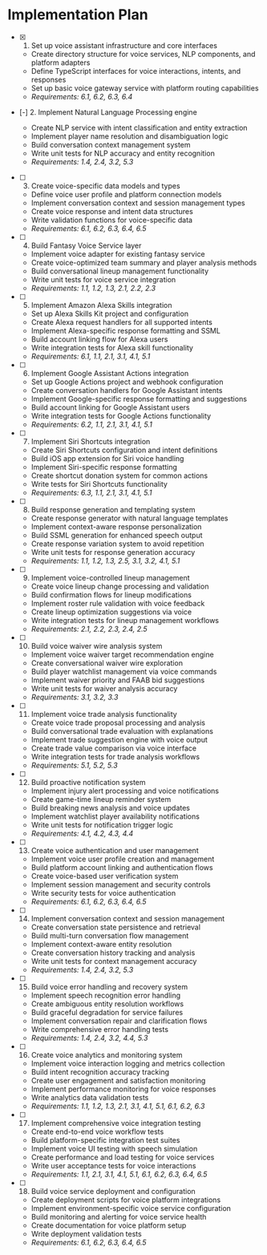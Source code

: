 # Implementation Plan

- [x] 1. Set up voice assistant infrastructure and core interfaces

  - Create directory structure for voice services, NLP components, and platform adapters
  - Define TypeScript interfaces for voice interactions, intents, and responses
  - Set up basic voice gateway service with platform routing capabilities
  - _Requirements: 6.1, 6.2, 6.3, 6.4_

- [-] 2. Implement Natural Language Processing engine

  - Create NLP service with intent classification and entity extraction
  - Implement player name resolution and disambiguation logic
  - Build conversation context management system
  - Write unit tests for NLP accuracy and entity recognition
  - _Requirements: 1.4, 2.4, 3.2, 5.3_

- [ ] 3. Create voice-specific data models and types

  - Define voice user profile and platform connection models
  - Implement conversation context and session management types
  - Create voice response and intent data structures
  - Write validation functions for voice-specific data
  - _Requirements: 6.1, 6.2, 6.3, 6.4, 6.5_

- [ ] 4. Build Fantasy Voice Service layer

  - Implement voice adapter for existing fantasy service
  - Create voice-optimized team summary and player analysis methods
  - Build conversational lineup management functionality
  - Write unit tests for voice service integration
  - _Requirements: 1.1, 1.2, 1.3, 2.1, 2.2, 2.3_

- [ ] 5. Implement Amazon Alexa Skills integration

  - Set up Alexa Skills Kit project and configuration
  - Create Alexa request handlers for all supported intents
  - Implement Alexa-specific response formatting and SSML
  - Build account linking flow for Alexa users
  - Write integration tests for Alexa skill functionality
  - _Requirements: 6.1, 1.1, 2.1, 3.1, 4.1, 5.1_

- [ ] 6. Implement Google Assistant Actions integration

  - Set up Google Actions project and webhook configuration
  - Create conversation handlers for Google Assistant intents
  - Implement Google-specific response formatting and suggestions
  - Build account linking for Google Assistant users
  - Write integration tests for Google Actions functionality
  - _Requirements: 6.2, 1.1, 2.1, 3.1, 4.1, 5.1_

- [ ] 7. Implement Siri Shortcuts integration

  - Create Siri Shortcuts configuration and intent definitions
  - Build iOS app extension for Siri voice handling
  - Implement Siri-specific response formatting
  - Create shortcut donation system for common actions
  - Write tests for Siri Shortcuts functionality
  - _Requirements: 6.3, 1.1, 2.1, 3.1, 4.1, 5.1_

- [ ] 8. Build response generation and templating system

  - Create response generator with natural language templates
  - Implement context-aware response personalization
  - Build SSML generation for enhanced speech output
  - Create response variation system to avoid repetition
  - Write unit tests for response generation accuracy
  - _Requirements: 1.1, 1.2, 1.3, 2.5, 3.1, 3.2, 4.1, 5.1_

- [ ] 9. Implement voice-controlled lineup management

  - Create voice lineup change processing and validation
  - Build confirmation flows for lineup modifications
  - Implement roster rule validation with voice feedback
  - Create lineup optimization suggestions via voice
  - Write integration tests for lineup management workflows
  - _Requirements: 2.1, 2.2, 2.3, 2.4, 2.5_

- [ ] 10. Build voice waiver wire analysis system

  - Implement voice waiver target recommendation engine
  - Create conversational waiver wire exploration
  - Build player watchlist management via voice commands
  - Implement waiver priority and FAAB bid suggestions
  - Write unit tests for waiver analysis accuracy
  - _Requirements: 3.1, 3.2, 3.3_

- [ ] 11. Implement voice trade analysis functionality

  - Create voice trade proposal processing and analysis
  - Build conversational trade evaluation with explanations
  - Implement trade suggestion engine with voice output
  - Create trade value comparison via voice interface
  - Write integration tests for trade analysis workflows
  - _Requirements: 5.1, 5.2, 5.3_

- [ ] 12. Build proactive notification system

  - Implement injury alert processing and voice notifications
  - Create game-time lineup reminder system
  - Build breaking news analysis and voice updates
  - Implement watchlist player availability notifications
  - Write unit tests for notification trigger logic
  - _Requirements: 4.1, 4.2, 4.3, 4.4_

- [ ] 13. Create voice authentication and user management

  - Implement voice user profile creation and management
  - Build platform account linking and authentication flows
  - Create voice-based user verification system
  - Implement session management and security controls
  - Write security tests for voice authentication
  - _Requirements: 6.1, 6.2, 6.3, 6.4, 6.5_

- [ ] 14. Implement conversation context and session management

  - Create conversation state persistence and retrieval
  - Build multi-turn conversation flow management
  - Implement context-aware entity resolution
  - Create conversation history tracking and analysis
  - Write unit tests for context management accuracy
  - _Requirements: 1.4, 2.4, 3.2, 5.3_

- [ ] 15. Build voice error handling and recovery system

  - Implement speech recognition error handling
  - Create ambiguous entity resolution workflows
  - Build graceful degradation for service failures
  - Implement conversation repair and clarification flows
  - Write comprehensive error handling tests
  - _Requirements: 1.4, 2.4, 3.2, 4.4, 5.3_

- [ ] 16. Create voice analytics and monitoring system

  - Implement voice interaction logging and metrics collection
  - Build intent recognition accuracy tracking
  - Create user engagement and satisfaction monitoring
  - Implement performance monitoring for voice responses
  - Write analytics data validation tests
  - _Requirements: 1.1, 1.2, 1.3, 2.1, 3.1, 4.1, 5.1, 6.1, 6.2, 6.3_

- [ ] 17. Implement comprehensive voice integration testing

  - Create end-to-end voice workflow tests
  - Build platform-specific integration test suites
  - Implement voice UI testing with speech simulation
  - Create performance and load testing for voice services
  - Write user acceptance tests for voice interactions
  - _Requirements: 1.1, 2.1, 3.1, 4.1, 5.1, 6.1, 6.2, 6.3, 6.4, 6.5_

- [ ] 18. Build voice service deployment and configuration
  - Create deployment scripts for voice platform integrations
  - Implement environment-specific voice service configuration
  - Build monitoring and alerting for voice service health
  - Create documentation for voice platform setup
  - Write deployment validation tests
  - _Requirements: 6.1, 6.2, 6.3, 6.4, 6.5_
